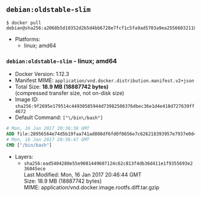 ## `debian:oldstable-slim`

```console
$ docker pull debian@sha256:a2068b5d10352d2b5d4bb6728e7fcf1c5fa9ad5703a9ea255660321182cc2e2d
```

-	Platforms:
	-	linux; amd64

### `debian:oldstable-slim` - linux; amd64

-	Docker Version: 1.12.3
-	Manifest MIME: `application/vnd.docker.distribution.manifest.v2+json`
-	Total Size: **18.9 MB (18887742 bytes)**  
	(compressed transfer size, not on-disk size)
-	Image ID: `sha256:9f2695e179514c44930585944d73982506376dbec36e1d4e418d727639ff4672`
-	Default Command: `["\/bin\/bash"]`

```dockerfile
# Mon, 16 Jan 2017 20:36:38 GMT
ADD file:28956564e74d5b19faa741ad808df6fd0f8656e7c626218393957e7937e0d4f1 in / 
# Mon, 16 Jan 2017 20:36:47 GMT
CMD ["/bin/bash"]
```

-	Layers:
	-	`sha256:ead5404280e55e9081449607124c62c813f4db36d411e1f9355693e236045ece`  
		Last Modified: Mon, 16 Jan 2017 20:46:44 GMT  
		Size: 18.9 MB (18887742 bytes)  
		MIME: application/vnd.docker.image.rootfs.diff.tar.gzip

